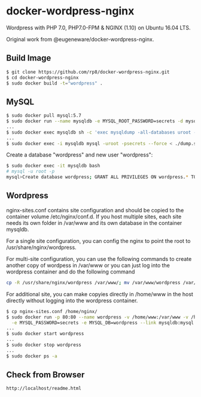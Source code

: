 # docker-wordpress-nginx

Wordpress with PHP 7.0, PHP7.0-FPM & NGINX (1.10) on Ubuntu 16.04 LTS.

Original work from @eugeneware/docker-wordpress-nginx.

## Build Image
```bash
$ git clone https://github.com/rp8/docker-wordpress-nginx.git
$ cd docker-wordpress-nginx
$ sudo docker build -t="wordpress" .
```

## MySQL

```bash
$ sudo docker pull mysql:5.7
$ sudo docker run --name mysqldb -e MYSQL_ROOT_PASSWORD=secrets -d mysql:5.7
...
$ sudo docker exec mysqldb sh -c 'exec mysqldump -all-databases uroot -psecrets' > dump.sql
...
$ sudo docker exec -i mysqldb mysql -uroot -psecrets --force < ./dump.sql
```

Create a database "wordpress" and new user "wordpress":
```bash
$ sudo docker exec -it mysqldb bash
# mysql -u root -p
mysql>Create database wordpress; GRANT ALL PRIVILEGES ON wordpress.* TO 'wordpress'@'%' IDENTIFIED BY 'secrets'; FLUSH PRIVILEGES;
```

## Wordpress
nginx-sites.conf contains site configuration and should be copied to the container volume /etc/nginx/conf.d. If you host multiple sites, 
each site needs its own folder in /var/www and its own database in the container mysqldb.

For a single site configuration, you can config the nginx to point the root to /usr/share/nginx/wordpress.

For multi-site configuration, you can use the following commands to create another copy of wordpess in /var/www or you
can just log into the wordpress container and do the following command
```bash
cp -R /usr/share/nginx/wordpress /var/www/; mv /var/www/wordpress /var/www/xxx; chown www-data:www-data /var/www/xxx
```

For additional site, you can make copyies directly in /home/www in the host directly without logging into the wordpress container.

```bash
$ cp nginx-sites.conf /home/nginx/
$ sudo docker run -p 80:80 --name wordpress -v /home/www:/var/www -v /home/nginx:/etc/nginx/conf.d -e MYSQL_USER=wordpress \
  -e MYSQL_PASSWORD=secrets -e MYSQL_DB=wordpress --link mysqldb:mysql -d wordpress
...
$ sudo docker start wordpress
...
$ sudo docker stop wordpress
...
$ sudo docker ps -a
```

## Check from Browser
```
http://localhost/readme.html
```
